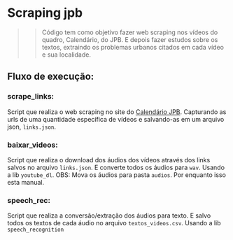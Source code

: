 # Scraping jpb
>> Código tem como objetivo fazer web scraping nos vídeos do quadro, Calendário, do JPB. E depois fazer estudos sobre os textos, extraindo os problemas urbanos citados em cada vídeo e sua localidade.

## Fluxo de execução:

### scrape_links:
Script que realiza o web scraping no site do [Calendário JPB](http://g1.globo.com/busca/?q=calendario+jpb&page=1&order=recent&species=v%C3%ADdeos). Capturando as urls de uma quantidade específica de vídeos e salvando-as em um arquivo json, `links.json`.

### baixar_videos:
Script que realiza o download dos áudios dos vídeos através dos links salvos no arquivo `links.json`. E converte todos os áudios para `wav`.
Usando a lib `youtube_dl`.
OBS: Mova os áudios para pasta `audios`. Por enquanto isso esta manual.

### speech_rec:
Script que realiza a conversão/extração dos áudios para texto. E salvo todos os textos de cada áudio no arquivo `textos_videos.csv`.
Usando a lib `speech_recognition`